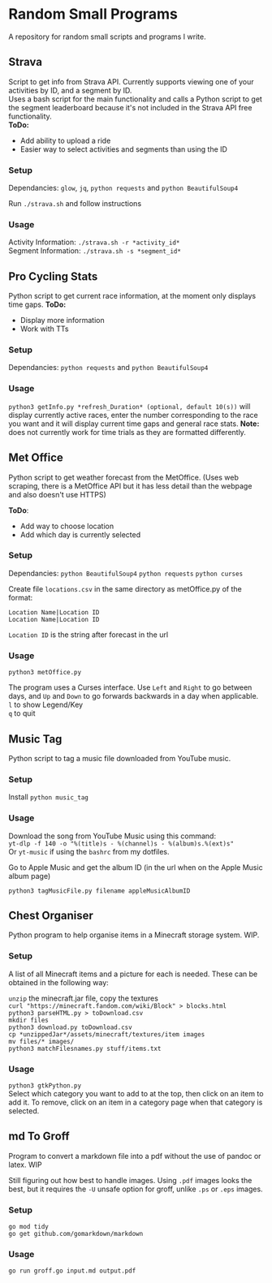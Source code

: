 # Random Small Programs

A repository for random small scripts and programs I write. 

## Strava

Script to get info from Strava API. Currently supports viewing one of your activities by ID, and a segment by ID.  
Uses a bash script for the main functionality and calls a Python script to get the segment leaderboard because it's not included in the Strava API free functionality.  
**ToDo:** 
* Add ability to upload a ride
* Easier way to select activities and segments than using the ID

### Setup

Dependancies: `glow`, `jq`, `python requests` and `python BeautifulSoup4`  

Run `./strava.sh` and follow instructions 

### Usage 

Activity Information: `./strava.sh -r *activity_id*`  
Segment Information: `./strava.sh -s *segment_id*`

## Pro Cycling Stats

Python script to get current race information, at the moment only displays time gaps. 
**ToDo:**
* Display more information
* Work with TTs

### Setup

Dependancies: `python requests` and `python BeautifulSoup4`

### Usage

`python3 getInfo.py *refresh_Duration* (optional, default 10(s))` will display currently active races, enter the number corresponding to the race you want and it will display current time gaps and general race stats. **Note:** does not currently work for time trials as they are formatted differently. 

## Met Office 

Python script to get weather forecast from the MetOffice. (Uses web scraping, there is a MetOffice API but it has less detail than the webpage and also doesn't use HTTPS)

**ToDo**: 
* Add way to choose location 
* Add which day is currently selected 

### Setup 

Dependancies: `python BeautifulSoup4` `python requests` `python curses`

Create file `locations.csv` in the same directory as metOffice.py of the format:
```
Location Name|Location ID
Location Name|Location ID
```

`Location ID` is the string after forecast in the url

### Usage 

`python3 metOffice.py`

The program uses a Curses interface. Use `Left` and `Right` to go between days, and `Up` and `Down` to go forwards backwards in a day when applicable.  
`l` to show Legend/Key  
`q` to quit

## Music Tag 

Python script to tag a music file downloaded from YouTube music. 

### Setup 

Install `python music_tag`

### Usage 

Download the song from YouTube Music using this command:  
`yt-dlp -f 140 -o "%(title)s - %(channel)s - %(album)s.%(ext)s"`  
Or `yt-music` if using the `bashrc` from my dotfiles. 

Go to Apple Music and get the album ID (in the url when on the Apple Music album page)

`python3 tagMusicFile.py filename appleMusicAlbumID`

## Chest Organiser 

Python program to help organise items in a Minecraft storage system. WIP. 

### Setup 

A list of all Minecraft items and a picture for each is needed. These can be obtained in the following way:

`unzip` the minecraft.jar file, copy the textures  
`curl "https://minecraft.fandom.com/wiki/Block" > blocks.html`  
`python3 parseHTML.py > toDownload.csv`  
`mkdir files`  
`python3 download.py toDownload.csv`  
`cp *unzippedJar*/assets/minecraft/textures/item images`  
`mv files/* images/`  
`python3 matchFilesnames.py stuff/items.txt`  

### Usage 

`python3 gtkPython.py`  
Select which category you want to add to at the top, then click on an item to add it. To remove, click on an item in a category page when that category is selected. 

## md To Groff 

Program to convert a markdown file into a pdf without the use of pandoc or latex. WIP 

Still figuring out how best to handle images. Using `.pdf` images looks the best, but it requires the `-U` unsafe option for groff, unlike `.ps` or `.eps` images. 

### Setup 

`go mod tidy`  
`go get github.com/gomarkdown/markdown`

### Usage 

`go run groff.go input.md output.pdf`
